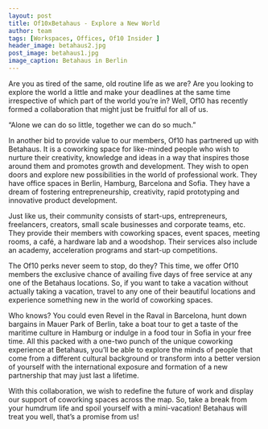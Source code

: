 ```yaml
---
layout: post
title: Of10xBetahaus - Explore a New World
author: team
tags: [Workspaces, Offices, Of10 Insider ]
header_image: betahaus2.jpg
post_image: betahaus1.jpg
image_caption: Betahaus in Berlin
---
```


Are you as tired of the same, old routine life as we are?
Are you looking to explore the world a little and make your deadlines at the same time irrespective of
which part of the world you’re in? Well, Of10 has recently formed a collaboration that might just be
fruitful for all of us.

“Alone we can do so little, together we can do so much.”

In another bid to provide value to our members, Of10 has partnered up with Betahaus.
It is a coworking space for like-minded people who wish to nurture their creativity,
knowledge and ideas in a way that inspires
those around them and promotes growth and development.
They wish to open doors and explore new possibilities in the world of professional work.
They have office spaces in Berlin, Hamburg, Barcelona and Sofia.
They have a dream of fostering entrepreneurship, creativity, rapid prototyping and innovative product development.

Just like us, their community consists of start-ups, entrepreneurs, freelancers, creators, small scale businesses and corporate teams, etc.
They provide their members with coworking spaces, event spaces, meeting rooms,
a café, a hardware lab and a woodshop. Their services also include an academy, acceleration programs and start-up competitions.

The Of10 perks never seem to stop, do they? This time, we offer Of10 members the exclusive chance of availing
five days of free service at any one of the Betahaus locations.
So, if you want to take a vacation
without actually taking a vacation, travel to any one of their beautiful locations and experience
something new in the world of coworking spaces.

Who knows? You could even Revel in the Raval in Barcelona, hunt down bargains in Mauer Park of Berlin,
take a boat tour to get a taste of the maritime culture in Hamburg or indulge in a food tour in Sofia in your free time.
All this packed with a one-two punch of the unique coworking experience at Betahaus, you’ll be able to explore the minds of people that come from a different cultural background or transform into a better version of yourself with the
international exposure and formation of a new partnership that may just last a lifetime.

With this collaboration, we wish to redefine the future of work and display our support of coworking spaces across the map.
So, take a break from your humdrum life and spoil yourself with a mini-vacation! Betahaus will treat you well, that’s a promise from us!
